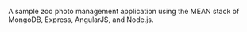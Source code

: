A sample zoo photo management application using the MEAN stack of MongoDB, Express, AngularJS, and Node.js.
